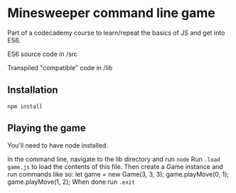 # Minesweeper command line game

Part of a codecademy course to learn/repeat the basics of JS and get into ES6.

ES6 source code in /src

Transpiled "compatible" code in /lib

## Installation

`npm install`

## Playing the game

You'll need to have node installed.

In the command line, navigate to the lib directory and run `node`
Run `.load game.js` to load the contents of this file.
Then create a Game instance and run commands like so:
let game = new Game(3, 3, 3);
game.playMove(0, 1);
game.playMove(1, 2);
When done run `.exit`
